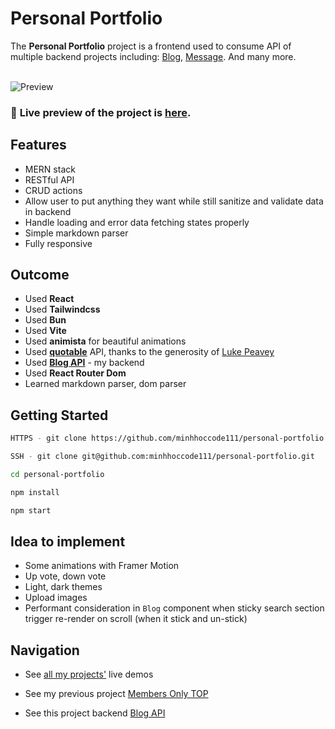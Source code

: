 # Personal Portfolio

The **Personal Portfolio** project is a frontend used to consume API of multiple backend projects including: [Blog](https://github.com/minhhoccode111/blog-back), [Message](https://github.com/minhhocode111/message-app-top/). And many more.
<br>
<br>

![Preview](public/)

### 🔗 **Live preview** of the project is [here](https://minhhoccode.vercel.app/).

## **Features**

- MERN stack
- RESTful API
- CRUD actions
- Allow user to put anything they want while still sanitize and validate data in backend
- Handle loading and error data fetching states properly
- Simple markdown parser
- Fully responsive
<!-- - Beautiful UI ^^ -->

## **Outcome**

- Used **React**
- Used **Tailwindcss**
- Used **Bun**
- Used **Vite**
- Used **animista** for beautiful animations
- Used **[quotable](https://github.com/lukePeavey/quotable)** API, thanks to the generosity of [Luke Peavey](https://github.com/lukePeavey)
- Used **[Blog API](https://github.com/minhhoccode111/blog-api-top)** - my backend
- Used **React Router Dom**
- Learned markdown parser, dom parser

## **Getting Started**

```bash
HTTPS - git clone https://github.com/minhhoccode111/personal-portfolio.git

SSH - git clone git@github.com:minhhoccode111/personal-portfolio.git

cd personal-portfolio

npm install

npm start
```

## **Idea to implement**

- Some animations with Framer Motion
- Up vote, down vote
- Light, dark themes
- Upload images
- Performant consideration in `Blog` component when sticky search section trigger re-render on scroll (when it stick and un-stick)

## **Navigation**

- See [all my projects'](https://github.com/minhhoccode111/all-projects-live-demos) live demos

* See my previous project [Members Only TOP](https://github.com/minhhoccode111/members-only-top)

* See this project backend [Blog API](https://github.com/minhhoccode111/blog-back)

<!-- * See my next project []() -->
